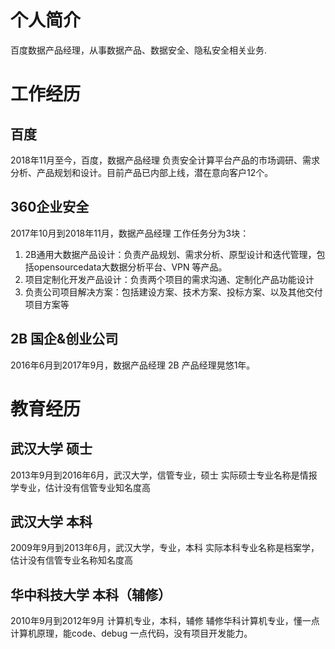 # 个人简介

百度数据产品经理，从事数据产品、数据安全、隐私安全相关业务.

# 工作经历

## 百度
2018年11月至今，百度，数据产品经理 
负责安全计算平台产品的市场调研、需求分析、产品规划和设计。目前产品已内部上线，潜在意向客户12个。

## 360企业安全
2017年10月到2018年11月，数据产品经理 
工作任务分为3块：
1. 2B通用大数据产品设计：负责产品规划、需求分析、原型设计和迭代管理，包括opensourcedata大数据分析平台、VPN 等产品。
2. 项目定制化开发产品设计：负责两个项目的需求沟通、定制化产品功能设计
3. 负责公司项目解决方案：包括建设方案、技术方案、投标方案、以及其他交付项目方案等

## 2B 国企&创业公司
2016年6月到2017年9月，数据产品经理 
2B 产品经理晃悠1年。

# 教育经历
## 武汉大学 硕士
2013年9月到2016年6月，武汉大学，信管专业，硕士 
实际硕士专业名称是情报学专业，估计没有信管专业知名度高
## 武汉大学 本科
2009年9月到2013年6月，武汉大学，专业，本科
实际本科专业名称是档案学，估计没有信管专业名称知名度高

## 华中科技大学 本科（辅修）
2010年9月到2012年9月 计算机专业，本科，辅修 
辅修华科计算机专业，懂一点计算机原理，能code、debug 一点代码，没有项目开发能力。

